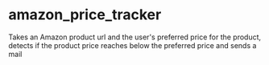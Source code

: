 # amazon_price_tracker
Takes an Amazon product url and the user's preferred price for the product, detects if the product price reaches below the preferred price and sends a mail
